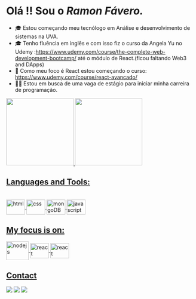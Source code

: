 

<!--
**RamonFavero/RamonFavero** is a ✨ _special_ ✨ repository because its `README.md` (this file) appears on your GitHub profile.

Here are some ideas to get you started:

- 🔭 I’m currently working on ...
- 🌱 I’m currently learning ...
- 👯 I’m looking to collaborate on ...
- 🤔 I’m looking for help with ...
- 💬 Ask me about ...
- 📫 How to reach me: ...
- 😄 Pronouns: ...
- ⚡ Fun fact: ...
-->


<h1> Olá !! Sou o<i> Ramon Fávero.</i> </h1>

- 🎓 Estou começando meu tecnólogo em Análise e desenvolvimento de sistemas na UVA.
- 🎓 Tenho fluência em inglês e com isso fiz o curso da Angela Yu no Udemy :https://www.udemy.com/course/the-complete-web-development-bootcamp/ até o módulo de React.(ficou faltando Web3 and DApps)
- 🌱 Como meu foco é React estou começando o curso: https://www.udemy.com/course/react-avancado/   
- 👨‍💻 Estou em busca de uma vaga de estágio para iniciar minha carreira de programação.


<div>
  <a href="https://github.com/RamonFavero">
    <img height="180em" src="https://github-readme-stats.vercel.app/api?username=RamonFavero&show_icons=true&theme=dracula&include_all_commits=false&count_private=true"/>
    <img height="180em" src="https://github-readme-stats.vercel.app/api/top-langs/?username=RamonFavero&layout=compact&langs_count=16&theme=dracula"/>
    </div>
  
  <h2>Languages and Tools:</h2>
  
  <div style="inline-block"><br>
     <img align="center" alt="html" height="40" width="50" src="https://cdn.jsdelivr.net/gh/devicons/devicon/icons/html5/html5-plain-wordmark.svg" />
     <img align="center" alt="css" height="40" width="50" src="https://cdn.jsdelivr.net/gh/devicons/devicon/icons/css3/css3-plain-wordmark.svg" />
     <img align="center" alt="mongoDB" height="40" width="50" src="https://cdn.jsdelivr.net/gh/devicons/devicon/icons/mongodb/mongodb-plain-wordmark.svg" />
     <img align="center" alt="javascript" height="40" width="50" src="https://cdn.jsdelivr.net/gh/devicons/devicon/icons/javascript/javascript-plain.svg" />
  </div>
  
  ##
  <h2> My focus is on:</h2>
  <div>
     <img align="center" alt="nodejs" height="50" width="60" src="https://cdn.jsdelivr.net/gh/devicons/devicon/icons/nodejs/nodejs-original-wordmark.svg" />
    <img align="center" alt="react" height="40" width="50" src="https://cdn.jsdelivr.net/gh/devicons/devicon/icons/react/react-original-wordmark.svg" />
    <img align="center" alt="react" height="40" width="50" src="https://cdn.jsdelivr.net/gh/devicons/devicon/icons/typescript/typescript-original.svg" />

  </div>
  
  ##
  
 <h2>Contact</h2>
  <div>
    <a href="https://www.linkedin.com/in/ramon-favero-91738a236/" target="_blank" ><img src="https://img.shields.io/badge/LinkedIn-0077B5?style=for-the-badge&logo=linkedin&logoColor=white" /></a>
     <a href="https://web.whatsapp.com/send?phone=5521996384997" target="_blank" ><img src="https://img.shields.io/badge/WhatsApp-25D366?style=for-the-badge&logo=whatsapp&logoColor=white" /></a>
      <a href="mailto:ramon.favero@hotmail.com" target="_blank" ><img src="https://img.shields.io/badge/Microsoft_Outlook-0078D4?style=for-the-badge&logo=microsoft-outlook&logoColor=white" /></a>
    </div>
   

  
  
  
  
  
  
  
  
  
